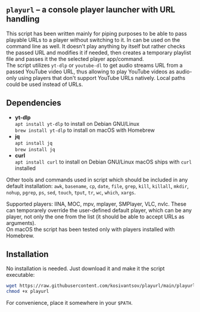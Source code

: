 ## `playurl` – a console player launcher with URL handling

This script has been written mainly for piping purposes to be able to pass playable URLs to a player without switching to it. In can be used on the command line as well.
It doesn't play anything by itself but rather checks the passed URL and modifies it if needed, then creates a temporary playlist file and passes it the the selected player app/command.  
The script utilizes `yt-dlp` or `youtube-dl` to get audio streams URL from a passed YouTube video URL, thus allowing to play YouTube videos as audio-only using players that don't support YouTube URLs natively.
Local paths could be used instead of URLs.

## Dependencies
- **yt-dlp**  
  `apt install yt-dlp` to install on Debian GNU/Linux   
  `brew install yt-dlp` to install on macOS with Homebrew
- **jq**  
  `apt install jq`  
  `brew install jq`
- **curl**  
  `apt install curl` to install on Debian GNU/Linux
  macOS ships with `curl` installed

Other tools and commands used in script which should be included in any default installation: `awk`, `basename`, `cp`, `date`, `file`, `grep`, `kill`, `killall`, `mkdir`, `nohup`, `pgrep`, `ps`, `sed`, `touch`, `tput`, `tr`, `wc`, `which`, `xargs`.

Supported players: IINA, MOC, mpv, mplayer, SMPlayer, VLC, nvlc. These can temporarely override the user-defined default player, which can be any player, not only the one from the list (it should be able to accept URLs as arguments).  
On macOS the script has been tested only with players installed with Homebrew. 

## Installation
No installation is needed. Just download it and make it the script executable:
```bash
wget https://raw.githubusercontent.com/kosivantsov/playurl/main/playurl
chmod +x playurl
```

For convenience, place it somewhere in your `$PATH`.
